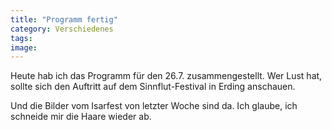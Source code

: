 ```yaml
---
title: "Programm fertig"
category: Verschiedenes
tags: 
image: 
---
```


Heute hab ich das Programm für den 26.7. zusammengestellt. Wer Lust hat, sollte sich den Auftritt auf dem Sinnflut-Festival in Erding anschauen.  

Und die Bilder vom Isarfest von letzter Woche sind da. Ich glaube, ich schneide mir die Haare wieder ab.

